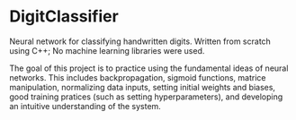 # DigitClassifier
Neural network for classifying handwritten digits. Written from scratch using C++; No machine learning libraries were used. 

The goal of this project is to practice using the fundamental ideas of neural networks. This includes backpropagation, sigmoid functions, matrice manipulation, normalizing data inputs, setting initial weights and biases, good training pratices (such as setting hyperparameters), and developing an intuitive understanding of the system. 
